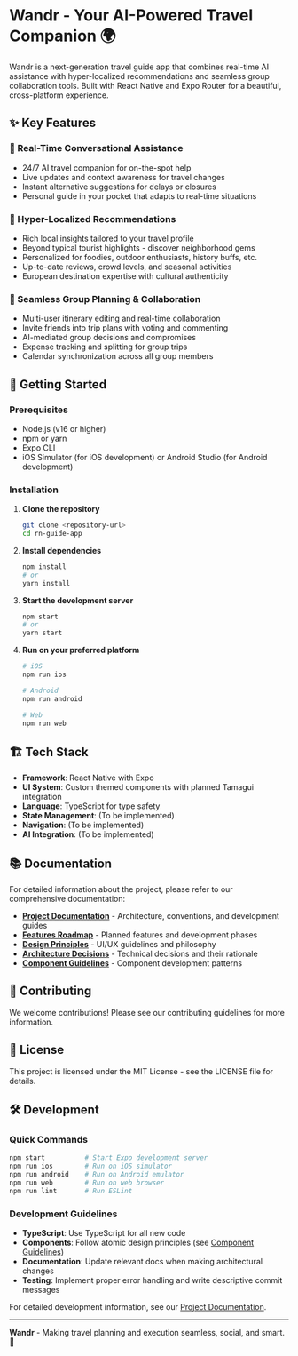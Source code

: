 # Wandr - Your AI-Powered Travel Companion 🌍

Wandr is a next-generation travel guide app that combines real-time AI assistance with hyper-localized recommendations and seamless group collaboration tools. Built with React Native and Expo Router for a beautiful, cross-platform experience.

## ✨ Key Features

### 🤖 Real-Time Conversational Assistance
- 24/7 AI travel companion for on-the-spot help
- Live updates and context awareness for travel changes
- Instant alternative suggestions for delays or closures
- Personal guide in your pocket that adapts to real-time situations

### 🎯 Hyper-Localized Recommendations
- Rich local insights tailored to your travel profile
- Beyond typical tourist highlights - discover neighborhood gems
- Personalized for foodies, outdoor enthusiasts, history buffs, etc.
- Up-to-date reviews, crowd levels, and seasonal activities
- European destination expertise with cultural authenticity

### 👥 Seamless Group Planning & Collaboration
- Multi-user itinerary editing and real-time collaboration
- Invite friends into trip plans with voting and commenting
- AI-mediated group decisions and compromises
- Expense tracking and splitting for group trips
- Calendar synchronization across all group members

## 🚀 Getting Started

### Prerequisites
- Node.js (v16 or higher)
- npm or yarn
- Expo CLI
- iOS Simulator (for iOS development) or Android Studio (for Android development)

### Installation

1. **Clone the repository**
   ```bash
   git clone <repository-url>
   cd rn-guide-app
   ```

2. **Install dependencies**
   ```bash
   npm install
   # or
   yarn install
   ```

3. **Start the development server**
   ```bash
   npm start
   # or
   yarn start
   ```

4. **Run on your preferred platform**
   ```bash
   # iOS
   npm run ios
   
   # Android
   npm run android
   
   # Web
   npm run web
   ```

## 🏗️ Tech Stack

- **Framework**: React Native with Expo
- **UI System**: Custom themed components with planned Tamagui integration
- **Language**: TypeScript for type safety
- **State Management**: (To be implemented)
- **Navigation**: (To be implemented)
- **AI Integration**: (To be implemented)

## 📚 Documentation

For detailed information about the project, please refer to our comprehensive documentation:

- **[Project Documentation](docs/README.md)** - Architecture, conventions, and development guides
- **[Features Roadmap](docs/project/roadmap.md)** - Planned features and development phases
- **[Design Principles](docs/project/design-principles.md)** - UI/UX guidelines and philosophy
- **[Architecture Decisions](docs/adr/)** - Technical decisions and their rationale
- **[Component Guidelines](docs/conventions/component-patterns.md)** - Component development patterns

## 🤝 Contributing

We welcome contributions! Please see our contributing guidelines for more information.

## 📄 License

This project is licensed under the MIT License - see the LICENSE file for details.

## 🛠️ Development

### Quick Commands
```bash
npm start          # Start Expo development server
npm run ios        # Run on iOS simulator
npm run android    # Run on Android emulator
npm run web        # Run on web browser
npm run lint       # Run ESLint
```

### Development Guidelines
- **TypeScript**: Use TypeScript for all new code
- **Components**: Follow atomic design principles (see [Component Guidelines](docs/conventions/component-patterns.md))
- **Documentation**: Update relevant docs when making architectural changes
- **Testing**: Implement proper error handling and write descriptive commit messages

For detailed development information, see our [Project Documentation](docs/README.md).

---

**Wandr** - Making travel planning and execution seamless, social, and smart. 🌟 